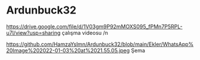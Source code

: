 # Ardunbuck32

https://drive.google.com/file/d/1V03gm9P92mMOXS095_fPMn7P5RPL-u7l/view?usp=sharing
çalışma videosu /n

https://github.com/HamzaYslmn/Ardunbuck32/blob/main/Ekler/WhatsApp%20Image%202022-01-03%20at%2021.55.05.jpeg
Şema
